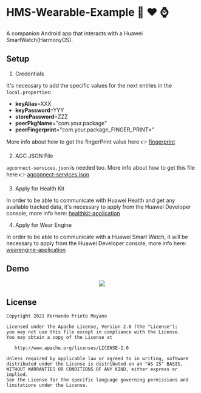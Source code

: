 ﻿# HMS-Wearable-Example :iphone: :hearts: :watch:

A companion Android app that interacts with a Huawei SmartWatch(HarmonyOS).

## Setup
1. Credentials

It's necessary to add the specific values for the next entries in the `local.properties`:
* **keyAlias**=XXX
* **keyPassword**=YYY
* **storePassword**=ZZZ
* **peerPkgName**="com.your.package"
* **peerFingerprint**="com.your.package_FINGER_PRINT="

More info about how to get the fingerPrint value here :point_right: [fingerprint]

2. AGC JSON File

`agconnect-services.json` is needed too. More info about how to get this file here  :point_right: [agconnect-services.json]

3. Apply for Health Kit

In order to be able to communicate with Huawei Health and get any available tracked data, it's necessary to apply from the Huawei Developer console, more info here: [healthkit-application]

4. Apply for Wear Engine

In order to be able to communicate with a Huawei Smart Watch, it will be necessary to apply from the Huawei Developer console, more info here: [wearengine-application]

## Demo

<p align="center">
  <img src="art/Demo-HMS-Wearable-Example.gif">
</p>


## License

    Copyright 2021 Fernando Prieto Moyano

    Licensed under the Apache License, Version 2.0 (the "License");
    you may not use this file except in compliance with the License.
    You may obtain a copy of the License at

       http://www.apache.org/licenses/LICENSE-2.0

    Unless required by applicable law or agreed to in writing, software
    distributed under the License is distributed on an "AS IS" BASIS,
    WITHOUT WARRANTIES OR CONDITIONS OF ANY KIND, either express or implied.
    See the License for the specific language governing permissions and
    limitations under the License.

[fingerprint]: https://developer.huawei.com/consumer/en/doc/development/connectivity-Guides/fitnesswatch-send-message-0000001052460491#EN-US_TOPIC_0000001074076988__section1361217411408
[agconnect-services.json]: https://developer.huawei.com/consumer/de/doc/development/AppGallery-connect-Guides/agc-get-started
[healthkit-application]: https://developer.huawei.com/consumer/en/doc/development/HMSCore-Guides/apply-kitservice-0000001050071707
[wearengine-application]: https://developer.huawei.com/consumer/en/doc/development/connectivity-Guides/applying-wearengine-0000001050777982